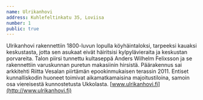 ```yaml
---
name: Ulrikanhovi
address: Kuhlefeltinkatu 35, Loviisa
number: 1
public: true
---
```

Ulrikanhovi rakennettiin 1800-luvun lopulla köyhäintaloksi, tarpeeksi kauaksi keskustasta, jotta sen asukaat eivät häiritsisi kylpylävieraita ja keskustan porvareita. Talon piirsi tunnettu kultaseppä Anders Wilhelm Felixsson ja se rakennettiin varuskunnan puretun makasiinin hirsistä. Päärakennus sai arkkitehti Riitta Vesalan piirtämän epookinmukaisen terassin 2011. Entiset kunnalliskodin huoneet toimivat aikamatkamaisina majoitustiloina, samoin osa viereisestä kunnostetusta Ukkolasta. [www.ulrikanhovi.fi](http://www.ulrikanhovi.fi)
